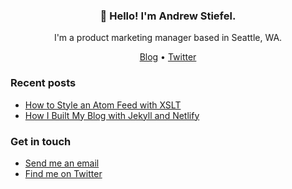 <h3 align="center">👋 Hello! I'm Andrew Stiefel.</h3>

<p align="center">I'm a product marketing manager based in Seattle, WA.</p>

<p align="center">
  <a href="https://andrewstiefel.com">Blog</a> •
  <a href="https://twitter.com/andrew Stiefel">Twitter</a>
</p>

### Recent posts
* [How to Style an Atom Feed with XSLT](https://andrewstiefel.com/style-atom-xsl/)
* [How I Built My Blog with Jekyll and Netlify](https://andrewstiefel.com/blog-jekyll-netlify/)

### Get in touch
* [Send me an email](mailto:andrew@andrewstiefel.com)
* [Find me on Twitter](https://twitter.com/andrewstiefel)
